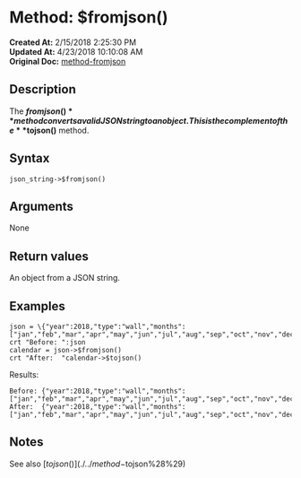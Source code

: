 # Method: $fromjson()

**Created At:** 2/15/2018 2:25:30 PM  
**Updated At:** 4/23/2018 10:10:08 AM  
**Original Doc:** [method-fromjson](https://docs.jbase.com/42948-dynamic-objects/method-fromjson)  


## Description

The **$fromjson()** method converts a valid JSON string to an object. This is the complement of the **$tojson()** method.



## Syntax

```
json_string->$fromjson() 
```



## Arguments

None



## Return values

An object from a JSON string.



## Examples

```
json = \{"year":2018,"type":"wall","months":["jan","feb","mar","apr","may","jun","jul","aug","sep","oct","nov","dec"]}\
crt "Before: ":json
calendar = json->$fromjson()
crt "After:  "calendar->$tojson()
```

Results:

```
Before: {"year":2018,"type":"wall","months":["jan","feb","mar","apr","may","jun","jul","aug","sep","oct","nov","dec"]}
After:  {"year":2018,"type":"wall","months":["jan","feb","mar","apr","may","jun","jul","aug","sep","oct","nov","dec"]}
```



## Notes

See also [$tojson()](./../method-$tojson%28%29)
